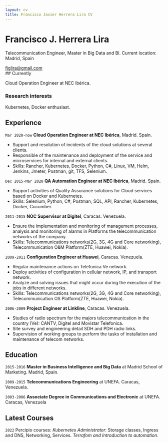 ```yaml
---
layout: cv
title: Francisco Javier Herrera Lira CV
---
```

# Francisco J. Herrera Lira
Telecommunication Engineer, Master in Big Data and BI.
Current location: Madrid, Spain

<div id="webaddress">
<a href="mailto: fjglira@gmail.com.org">fjglira@gmail.com</a>
</div>
## Currently

Cloud Operation Engineer at NEC Ibérica.

### Research interests

Kubernetes, Docker enthusiast.

## Experience

`Mar 2020-now`
__Cloud Operation Engineer at NEC Ibérica__, Madrid. Spain.

- Support and resolution of incidents of the cloud solutions at several clients.
- Responsible of the maintenance and deployment of the service and microservices for internal and external clients.
- Skills: Rancher, Kubernetes, Docker, Python, C#, Linux, VM, Helm, Jenkins, Jmeter, Postman, git, TFS, Selenium.

`Dec 2015-Mar 2020`
__QA Automation Engineer at NEC Ibérica__, Madrid. Spain.

- Support activities of Quality Assurance solutions for Cloud services based on Docker and Kubernetes.
- Skills: Selenium, Python, C#, Postman, SQL, API, Rancher, Kubernetes, Docker, Cucumber.

`2011-2015`
__NOC Supervisor at Digitel__, Caracas. Venezuela.

- Ensure the implementation and monitoring of management processes, analysis and monitoring of alarms in Platforms the telecommunication networks of the company.
- Skills: Telecommunications networks(2G, 3G, 4G and Core networking), Telecommunication O&M Platform(ZTE, Huawei, Nokia).

`2009-2011`
__Configuration Engineer at Huawei__, Caracas. Venezuela.

- Regular maintenance actions on Telefonica Ve network. 
- Deploy activities of configuration in cellular network, IP, and transport network. 
- Analyze and solving issues that might occur during the execution of the jobs in different networks.
- Skills: Telecommunications networks(2G, 3G, 4G and Core networking), Telecommunication OS Platform(ZTE, Huawei, Nokia).

`2006-2009`
__Project Engineer at Linkline__, Caracas. Venezuela.

- Studies of radio spectrum for the majors telecommunication in the country (Ve): CANTV, Digitel and Movistar Telefonica.
- Site survey and engineering detail SDH and PDH radio links.
- Supervision of working groups to perform the tasks of installation and maintenance of telecom networks.


## Education

`2015-2016`
__Master in Business Intelligence and Big Data__ at Madrid School of Marketing. Madrid, Spain.

`2009-2015`
__Telecommunications Engineering__ at UNEFA. Caracas, Venezuela.

`2003-2006`
__Associate Degree in Communications and Electronic__ at UNEFA. Caracas, Venezuela

## Latest Courses

`2022`
Percipio courses: *Kubernetes Administrator*: Storage classes, Ingress and DNS, Networking, Services. *Terrafom and Introduction to automation*.

<!-- ### Footer

Last updated: Oct 2022 -->


